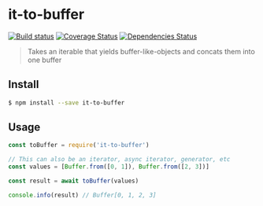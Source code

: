 # it-to-buffer

[![Build status](https://travis-ci.org/achingbrain/it.svg?branch=master)](https://travis-ci.org/achingbrain/it?branch=master) [![Coverage Status](https://coveralls.io/repos/github/achingbrain/it/badge.svg?branch=master)](https://coveralls.io/github/achingbrain/it?branch=master) [![Dependencies Status](https://david-dm.org/achingbrain/it/status.svg)](https://david-dm.org/achingbrain/it)

> Takes an iterable that yields buffer-like-objects and concats them into one buffer

## Install

```sh
$ npm install --save it-to-buffer
```

## Usage

```javascript
const toBuffer = require('it-to-buffer')

// This can also be an iterator, async iterator, generator, etc
const values = [Buffer.from([0, 1]), Buffer.from([2, 3])]

const result = await toBuffer(values)

console.info(result) // Buffer[0, 1, 2, 3]
```
